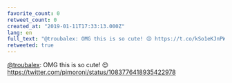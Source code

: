 ```yaml
---
favorite_count: 0
retweet_count: 0
created_at: "2019-01-11T17:33:13.000Z"
lang: en
full_text: "@troubalex: OMG this is so cute! 😍 https://t.co/kSo1eKJnPW"
retweeted: true
---
```


[@troubalex](https://twitter.com/troubalex): OMG this is so cute! 😍
<https://twitter.com/pimoroni/status/1083776418935422978>
